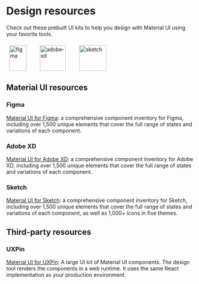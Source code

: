 # Design resources

<p class="description">Check out these prebuilt UI kits to help you design with Material UI using your favorite tools.</p>

<a href="https://mui.com/store/items/figma-react/?utm_source=docs&utm_medium=referral&utm_campaign=installation-figma" style="margin-left: 8px; margin-top: 8px; display: inline-block;"><img src="/static/images/download-figma.svg" alt="figma" width="46" height="68" /></a>
<a href="https://mui.com/store/items/adobe-xd-react/?utm_source=docs&utm_medium=referral&utm_campaign=installation-adobe-xd" style="margin-left: 32px; margin-top: 8px; display: inline-block;"><img src="/static/images/download-adobe-xd.svg" alt="adobe-xd" width="69" height="68" /></a>
<a href="https://mui.com/store/items/sketch-react/?utm_source=docs&utm_medium=referral&utm_campaign=installation-sketch" style="margin-left: 32px; margin-top: 8px; display: inline-block;"><img src="/static/images/download-sketch.svg" alt="sketch" width="73" height="68" /></a>

## Material UI resources

### Figma

[Material UI for Figma](https://mui.com/store/items/figma-react/?utm_source=docs&utm_medium=referral&utm_campaign=installation-figma): a comprehensive component inventory for Figma, including over 1,500 unique elements that cover the full range of states and variations of each component.

### Adobe XD

[Material UI for Adobe XD](https://mui.com/store/items/adobe-xd-react/?utm_source=docs&utm_medium=referral&utm_campaign=installation-adobe-xd): a comprehensive component inventory for Adobe XD, including over 1,500 unique elements that cover the full range of states and variations of each component.

### Sketch

[Material UI for Sketch](https://mui.com/store/items/sketch-react/?utm_source=docs&utm_medium=referral&utm_campaign=installation-sketch): a comprehensive component inventory for Sketch, including over 1,500 unique elements that cover the full range of states and variations of each component, as well as 1,000+ icons in five themes.

## Third-party resources

### UXPin

[Material UI for UXPin](https://www.uxpin.com/merge/mui-library): A large UI kit of Material UI components.
The design tool renders the components in a web runtime. It uses the same React implementation as your production environment.

